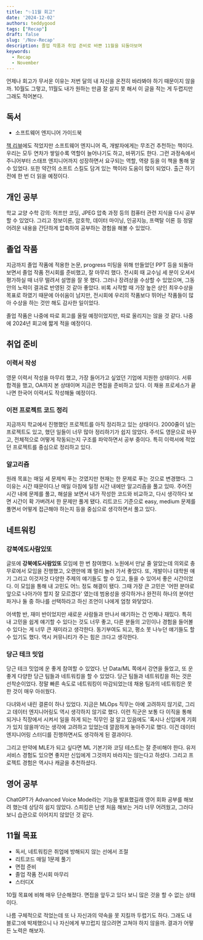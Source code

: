 ```yaml
---
title: "✨11월 회고"
date: '2024-12-02'
authors: teddygood
tags: ["Recap"]
draft: false
slug: '/Nov-Recap'
description: 졸업 작품과 취업 준비로 바쁜 11월을 되돌아보며
keywords:
  - Recap
  - November
---
```


언제나 회고가 무서운 이유는 저번 달의 내 자신을 온전히 바라봐야 하기 때문이지 않을까. 10월도 그렇고, 11월도 내가 원하는 만큼 잘 살지 못 해서 이 글을 적는 게 두렵지만 그래도 적어본다.

## 독서

- 소프트웨어 엔지니어 가이드북

[책 리뷰](https://teddygood.github.io/blog/The-SE-guidebook)에도 적었지만 소프트웨어 엔지니어 즉, 개발자에게는 무조건 추천하는 책이다. 우리는 모두 연차가 쌓일수록 역할이 늘어나기도 하고, 바뀌기도 한다. 그런 과정속에서 주니어부터 스태프 엔지니어까지 성장하면서 요구되는 역할, 역량 등을 이 책을 통해 알 수 있었다. 또한 약간의 소프트 스킬도 담겨 있는 책이라 도움이 많이 되었다. 출근 하기 전에 한 번 더 읽을 예정이다.

## 개인 공부

학교 교양 수학 강의: 허프만 코딩, JPEG 압축 과정 등의 컴퓨터 관련 지식을 다시 공부할 수 있었다. 그리고 정보이론, 암호학, 데이터 마이닝, 인공지능, 프랙탈 이론 등 정말 어려운 내용을 간단하게 압축하여 공부하는 경험을 해볼 수 있었다.

## 졸업 작품

지금까지 졸업 작품에 적용한 논문, progress 미팅을 위해 만들었던 PPT 등을 되돌아보면서 졸업 작품 전시회를 준비했고, 잘 마무리 했다. 전시회 때 교수님 세 분이 오셔서 평가하실 때 너무 떨려서 설명을 잘 못 했다. 그러나 장려상을 수상할 수 있었으며, 그동안의 노력이 결과로 반영된 것 같아 좋았다. 비록 시작할 때 가장 높은 상인 최우수상을 목표로 하였기 때문에 아쉬움이 남지만, 전시회에 우리의 작품보다 뛰어난 작품들이 많아 수상을 하는 것만 해도 감사한 일이었다.

졸업 작품은 나중에 따로 회고를 올릴 예정이었지만, 따로 올리지는 않을 것 같다. 나중에 2024년 회고에 짧게 적을 예정이다.

## 취업 준비

### 이력서 작성

영문 이력서 작성을 마무리 했고, 가장 들어가고 싶었던 기업에 지원한 상태이다. 서류 합격을 했고, OA까지 본 상태이며 지금은 면접을 준비하고 있다. 이 채용 프로세스가 끝나면 한국어 이력서도 작성해둘 예정이다.

### 이전 프로젝트 코드 정리

지금까지 학교에서 진행했던 프로젝트를 아직 정리하고 있는 상태이다. 2000줄이 넘는 프로젝트도 있고, 했던 일들이 너무 많아 정리하기가 쉽지 않았다. 주석도 영문으로 바꾸고, 전체적으로 어떻게 작동되는지 구조를 파악하면서 공부 중이다. 특히 이력서에 적었던 프로젝트를 중심으로 정리하고 있다.

### 알고리즘

원래 목표는 매일 세 문제씩 푸는 것였지만 현재는 한 문제로 푸는 것으로 변경했다. 그 이유는 시간 때문이다.난 매일 아침에 일정 시간 내에만 알고리즘을 풀고 있따. 주어진 시간 내에 문제를 풀고, 해설을 보면서 내가 작성한 코드와 비교하고, 다시 생각하다 보면 시간이 확 가버려서 한 문제만 풀게 됐다. 리트코드 기준으로 easy, medium 문제를 풀면서 어떻게 접근해야 하는지 등을 중심으로 생각하면서 풀고 있다.

## 네트워킹

### 강북에도사람있또

글또에 **강북에도사람있또** 모임에 한 번 참여했다. 노원에서 만날 줄 알았는데 의외로 충무로에서 모임을 진행했고, 오랜만에 꽤 멀리 놀러 가서 좋았다. 또, 개발이나 대학원 얘기 그리고 이것저것 다양한 주제의 얘기들도 할 수 있고, 들을 수 있어서 좋은 시간이었다. 이 모임을 통해 내 고민도 어느 정도 해결이 됐다. 그때 가장 큰 고민은 '어떤 분야로 앞으로 나아가야 할지 잘 모르겠다' 였는데 범용성을 생각하거나 완전히 하나의 분야만 파거나 둘 중 하나를 선택하라고 하신 조언이 나에게 엄청 와닿았다.

어색함 반, 재미 반이었지만 새로운 사람들과 만나서 얘기하는 건 언제나 재밌다. 특히 내 고민을 쉽게 얘기할 수 있다는 것도 너무 좋고, 다른 분들의 고민이나 경험을 들어볼 수 있다는 게 너무 큰 재미라고 생각한다. 동기부여도 되고, 평소 못 나누던 얘기들도 할 수 있기도 했다. 역시 커뮤니티가 주는 힘은 크다고 생각한다.

### 당근 테크 밋업

당근 테크 밋업에 운 좋게 참여할 수 있었다. 난 Data/ML 쪽에서 강연을 들었고, 또 운 좋게 다양한 당근 팀들과 네트워킹을 할 수 있었다. 당근 팀들과 네트워킹을 하는 것은 선착순이었다. 정말 빠른 속도로 네트워킹이 마감되었는데 채용 팀과의 네트워킹은 못 한 것이 매우 아쉬웠다.

다녀와서 내린 결론이 하나 있었다. 지금은 MLOps 직무는 아예 고려하지 않기로, 그리고 데이터 엔지니어링도 역시 생각하지 않기로 했다. 이런 직군은 보통 다 이직을 통해 되거나 직장에서 시켜서 일을 하게 되는 직무인 걸 알고 있음에도 '혹시나 신입에게 기회가 있지 않을까'라는 생각에 고려하고 있었는데 깔끔하게 놓아주기로 했다. 이건 데이터 엔지니어링 스터디를 진행하면서도 생각하게 된 결과이다.

그리고 만약에 MLE가 되고 싶다면 ML 기본기와 코딩 테스트는 잘 준비해야 한다. 유저 서비스 경험도 있으면 좋지만 신입에게 그것까지 바라지는 않는다고 하셨다. 그리고 프로젝트 경험은 역시나 캐글을 추천하셨다.

## 영어 공부

ChatGPT가 Advanced Voice Mode라는 기능을 발표했길래 영어 회화 공부를 해보려 했는데 상당히 쉽지 않았다. 스피킹은 난생 처음 해보는 거라 너무 어려웠고, 그러다 보니 습관으로 이어지지 않았던 것 같다.

## 11월 목표

- 독서, 네트워킹은 취업에 방해되지 않는 선에서 조절
- 리트코드 매일 1문제 풀기
- 면접 준비
- 졸업 작품 전시회 마무리
- 스터디X

10월 목표에 비해 매우 단순해졌다. 면접을 앞두고 있다 보니 많은 것을 할 수 없는 상태이다.

나름 구체적으로 적었는데 또 나 자신과의 약속을 못 지킬까 두렵기도 하다. 그래도 내 블로그에 박제했으니 나 자신에게 부끄럽지 않으려면 고쳐야 하지 않을까. 결과가 어떻든 노력은 해보자. 